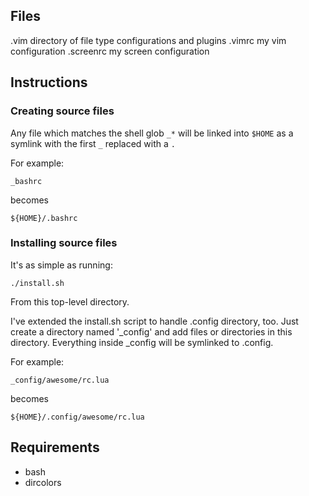 ## Files
.vim
    directory of file type configurations and plugins
.vimrc
    my vim configuration
.screenrc
    my screen configuration

## Instructions
### Creating source files
Any file which matches the shell glob `_*` will be linked into `$HOME`
as a symlink with the first `_`  replaced with a `.`

For example:

    _bashrc

becomes

    ${HOME}/.bashrc

### Installing source files
It's as simple as running:

    ./install.sh

From this top-level directory.

I've extended the install.sh script to handle .config directory, too.
Just create a directory named '_config' and add files or directories in this directory.
Everything inside _config will be symlinked to .config.

For example:

    _config/awesome/rc.lua

becomes

    ${HOME}/.config/awesome/rc.lua

## Requirements
* bash
* dircolors
